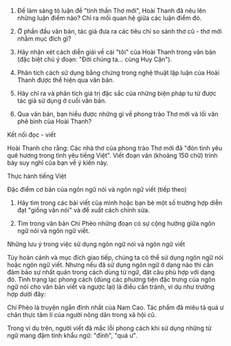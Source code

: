 1. Để làm sáng tỏ luận đề "tinh thần Thơ mới", Hoài Thanh đã nêu lên những luận điểm nào? Chỉ ra mối quan hệ giữa các luận điểm đó.

2. Ở phần đầu văn bản, tác giả đưa ra các tiêu chí so sánh thơ cũ - thơ mới nhằm mục đích gì?

3. Hãy nhận xét cách diễn giải về cái "tôi" của Hoài Thanh trong văn bản (đặc biệt chú ý đoạn: "Đời chúng ta... cùng Huy Cận").

4. Phân tích cách sử dụng bằng chứng trong nghệ thuật lập luận của Hoài Thanh được thể hiện qua văn bản.

5. Hãy chỉ ra và phân tích giá trị đặc sắc của những biện pháp tu từ được tác giả sử dụng ở cuối văn bản.

6. Qua văn bản, bạn hiểu được những gì về phong trào Thơ mới và lối văn phê bình của Hoài Thanh?

Kết nối đọc - viết

Hoài Thanh cho rằng: Các nhà thơ của phong trào Thơ mới đã "đón tinh yêu quê hương trong tình yêu tiếng Việt". Viết đoạn văn (khoảng 150 chữ) trình bày suy nghĩ của bạn về ý kiến này.

Thực hành tiếng Việt

Đặc điểm cơ bản của ngôn ngữ nói và ngôn ngữ viết
(tiếp theo)

1. Hãy tìm trong các bài viết của mình hoặc bạn bè một số trường hợp diễn đạt "giống văn nói" và đề xuất cách chỉnh sửa.

2. Tìm trong văn bản Chí Phèo những đoạn có sự cộng hưởng giữa ngôn ngữ nói và ngôn ngữ viết.

Những lưu ý trong việc sử dụng ngôn ngữ nói và ngôn ngữ viết

Tùy hoàn cảnh và mục đích giao tiếp, chúng ta có thể sử dụng ngôn ngữ nói hoặc ngôn ngữ viết. Nhưng nếu đã sử dụng ngôn ngữ ở dạng nào thì cần đảm bảo sự nhất quán trong cách dùng từ ngữ, đặt câu phù hợp với dạng đó. Tình trạng lạc phong cách (dùng các phương tiện đặc trưng của ngôn ngữ nói cho văn bản viết và ngược lại) là điều cần tránh, ví dụ như trường hợp dưới đây:

Chí Phèo là truyện ngắn đỉnh nhất của Nam Cao. Tác phẩm đã miêu tả quá ư chân thực tâm lí của người nông dân trong xã hội cũ.

Trong ví dụ trên, người viết đã mắc lỗi phong cách khi sử dụng những từ ngữ mang đậm tính khẩu ngữ: "đỉnh", "quá ư".